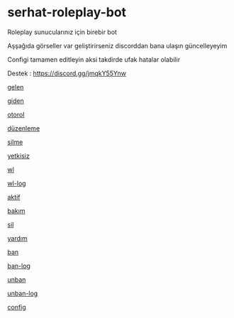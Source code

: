 # serhat-roleplay-bot




Roleplay sunucularınız için birebir bot 

Aşşağıda görseller var geliştirirseniz discorddan bana ulaşın güncelleyeyim

Configi tamamen editleyin aksi takdirde ufak hatalar olabilir

Destek : https://discord.gg/jmqkY55Ynw


[gelen](https://www.hizliresim.com/jl1hyy1)

[giden](https://www.hizliresim.com/ql6a2tg)

[otorol](https://www.hizliresim.com/ql6a2tg)

[düzenleme](https://www.hizliresim.com/pijcfqk)

[silme](https://www.hizliresim.com/2cp1345)

[yetkisiz](https://www.hizliresim.com/1pblbe8)

[wl](https://www.hizliresim.com/l17dlah)

[wl-log](https://www.hizliresim.com/kw1k0gl)

[aktif](https://www.hizliresim.com/7jbo76g)

[bakım](https://www.hizliresim.com/fmptmcs)

[sil](https://www.hizliresim.com/5zetqic)

[yardım](https://www.hizliresim.com/41gea2g)

[ban](https://www.hizliresim.com/e48akw6)

[ban-log](https://www.hizliresim.com/59fru56)

[unban](https://www.hizliresim.com/j2ibae1)

[unban-log](https://www.hizliresim.com/ts2vn84)

[config](https://www.hizliresim.com/n7qqp7y)
